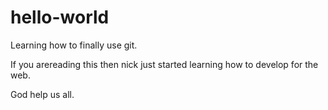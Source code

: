 # hello-world
Learning how to finally use git.

If you arereading this then nick just started learning how to develop for the web.

God help us all.
